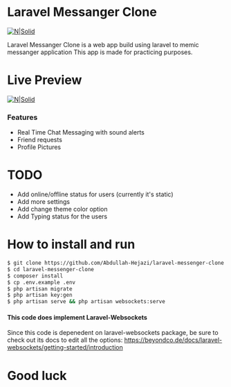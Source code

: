 # Laravel Messanger Clone

[![N|Solid](https://messanger.abdullah-hejazi.com/preview.jpg)](https://messanger.abdullah-hejazi.com)

Laravel Messanger Clone is a web app build using laravel to memic messanger application
This app is made for practicing purposes.

# Live Preview
[![N|Solid](https://messanger.abdullah-hejazi.com/live.png)](https://messanger.abdullah-hejazi.com)


### Features
  - Real Time Chat Messaging with sound alerts
  - Friend requests
  - Profile Pictures

# TODO

  - Add online/offline status for users (currently it's static)
  - Add more settings
  - Add change theme color option
  - Add Typing status for the users


# How to install and run
```sh
$ git clone https://github.com/Abdullah-Hejazi/laravel-messenger-clone.git
$ cd laravel-messenger-clone
$ composer install
$ cp .env.example .env
$ php artisan migrate
$ php artisan key:gen
$ php artisan serve && php artisan websockets:serve
```

#### This code does implement Laravel-Websockets
Since this code is depenedent on laravel-websockets package, be sure to check out its docs to edit all the options:
https://beyondco.de/docs/laravel-websockets/getting-started/introduction


# Good luck